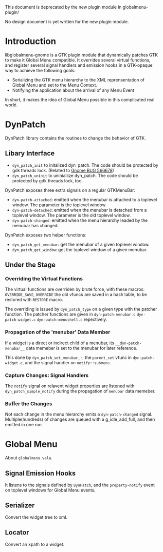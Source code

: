 This document is deprecated by the new plugin module in globalmenu-plugin/

No design document is yet written for the new plugin module.


# Introduction #

libglobalmenu-gnome is a GTK plugin module that dynamically patches GTK to make it Global Menu compatible. It overrides several virtual functions, and register several signal handlers and emission hooks in a GTK-opaque way to achieve the following goals:
  * Serializing the GTK menu hierarchy to the XML reprensentation of Global Menu and set to the Menu Context.
  * Notifying the application about the arrival of any Menu Event

In short, it makes the idea of Global Menu possible in this complicated real world.

# DynPatch #
DynPatch library contains the routines to change the behavior of GTK.

## Libary Interface ##

  * `dyn_patch_init` to initalized dyn\_patch. The code should be protected by gdk threads lock. (Related to [Gnome BUG 566678](http://bugzilla.gnome.org/show_bug.cgi?id=566578))
  * `dyn_patch_uninit` to uniniailize dyn\_patch. The code should be protected by gdk threads lock, too.

DynPatch exposes three extra signals on a regular GTKMenuBar:
  * `dyn-patch-attached`: emitted when the menubar is attached to a toplevel window. The parameter is the toplevel window.
  * `dyn-patch-detached`: emitted when the menubar is detached from a toplevel window. The parameter is the old toplevel window.
  * `dyn-patch-changed`: emitted when the menu hierarchy leaded by the menubar has changed.

DynPatch exposes two helper functions:
  * `dyn_patch_get_menubar`: get the menubar of a given toplevel window.
  * `dyn_patch_get_window`: get the toplevel window of a given menubar.
## Under the Stage ##

### Overriding the Virtual Functions ###

The virtual functions are overriden by brute force, with these macros:
`OVERRIDE_SAVE`, `OVERRIDE`
the old vfuncs are saved in a hash table, to be restored with `RESTORE` macro.

The overriding is issued by `dyn_patch_type` on a given type with the patcher function.
The patcher functions are given in `dyn-patch-menubar.c` `dyn-patch-widget.c` `dyn-patch-menushell.c` repectively.

### Propagation of the 'menubar' Data Member ###
If a widget is a direct or indirect child of a menubar, its `__dyn-patch-menubar__` data memeber is set to the menubar for later reference.

This done by `dyn_patch_set_menubar_r`, the `parent_set` vfunc in `dyn-patch-widget.c`, and the signal handler on `notify::submenu`.

### Capture Changes: Signal Handlers ###

The `notify` signal on relavent widget properties are listened with `dyn_patch_simple_notify` during the propagation of `menubar` data memeber.

### Buffer the Changes ###
Not each change in the menu hierarchy emits a `dyn-patch-changed` signal. Multiple(hundreds) of changes are queued with a g\_idle\_add\_full, and then emitted in one run.

# Global Menu #
About `globalmenu.vala`.

## Signal Emission Hooks ##
It listens to the signals defined by `DynPatch`, and the `property-notify` event on toplevel windows for Global Menu events.

## Serializer ##
Convert the widget tree to xml.
## Locator ##
Convert an xpath to a widget.